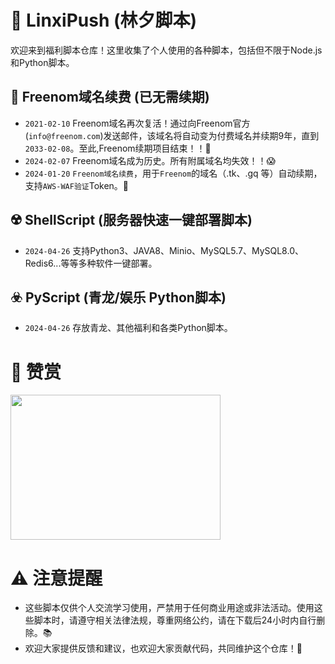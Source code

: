 # 🌟 LinxiPush (林夕脚本)

欢迎来到福利脚本仓库！这里收集了个人使用的各种脚本，包括但不限于Node.js和Python脚本。

## 🔄 Freenom域名续费 (已无需续期)
- `2021-02-10` Freenom域名再次复活！通过向Freenom官方(`info@freenom.com`)发送邮件，该域名将自动变为付费域名并续期9年，直到`2033-02-08`。至此,Freenom续期项目结束！！🎉
- `2024-02-07` Freenom域名成为历史。所有附属域名均失效！！😱
- `2024-01-20` `Freenom域名续费`，用于`Freenom`的域名（.tk、.gq 等）自动续期，支持`AWS-WAF验证`Token。🔄

## ☢️ ShellScript (服务器快速一键部署脚本)
- `2024-04-26` 支持Python3、JAVA8、Minio、MySQL5.7、MySQL8.0、Redis6...等等多种软件一键部署。

## ☣️ PyScript (青龙/娱乐 Python脚本)
- `2024-04-26` 存放青龙、其他福利和各类Python脚本。

# 💖 赞赏
<img src="https://github.com/linxi-520/LinxiPush/blob/main/img/yzsm.png" height="232" width="336">


# ⚠️ 注意提醒
- 这些脚本仅供个人交流学习使用，严禁用于任何商业用途或非法活动。使用这些脚本时，请遵守相关法律法规，尊重网络公约，请在下载后24小时内自行删除。📚
- 欢迎大家提供反馈和建议，也欢迎大家贡献代码，共同维护这个仓库！🙌
